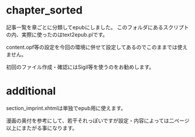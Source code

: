 ﻿# chapter_sorted
記事一覧を章ごとに分類してepubにしました。
このフォルダにあるスクリプトの内、実際に使ったのはtext2epub.plです。

content.opf等の設定を今回の環境に併せて設定してあるのでこのままでは使えません。

初回のファイル作成・確認にはSigil等を使うのをお勧めします。

# additional
section_imprint.xhtmlは単独でepub用に使えます。

漫画の奥付を参考にして、若干それっぽいですが設定・内容によっては二ページ以上にまたがる事になります。
